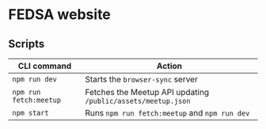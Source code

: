 # FEDSA website
## Scripts
| CLI command | Action |
| --- | --- |
| `npm run dev` | Starts the `browser-sync` server |
| `npm run fetch:meetup` | Fetches the Meetup API updating `/public/assets/meetup.json` |
| `npm start` | Runs `npm run fetch:meetup` and `npm run dev` |
